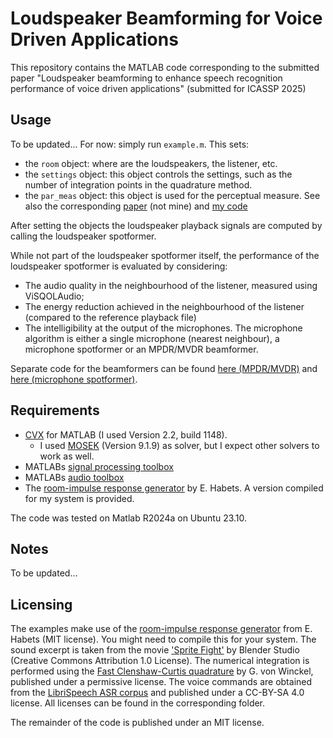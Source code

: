 # Loudspeaker Beamforming for Voice Driven Applications
This repository contains the MATLAB code corresponding to the submitted paper "Loudspeaker beamforming to enhance speech recognition performance of voice driven applications" (submitted for ICASSP 2025)

## Usage
To be updated... For now: simply run `example.m`. This sets:
- the `room` object: where are the loudspeakers, the listener, etc.
- the `settings` object: this object controls the settings, such as the number of integration points in the quadrature method.
- the `par_meas` object: this object is used for the perceptual measure. See also the corresponding [paper](https://doi.org/10.1155/ASP.2005.1292) (not mine) and [my code](https://github.com/D1mme/Par-measure)

After setting the objects the loudspeaker playback signals are computed by calling the loudspeaker spotformer.

While not part of the loudspeaker spotformer itself, the performance of the loudspeaker spotformer is evaluated by considering:
- The audio quality in the neighbourhood of the listener, measured using ViSQOLAudio;
- The energy reduction achieved in the neighbourhood of the listener (compared to the reference playback file)
- The intelligibility at the output of the microphones. The microphone algorithm is either a single microphone (nearest neighbour), a microphone spotformer or an MPDR/MVDR beamformer.

Separate code for the beamformers can be found [here (MPDR/MVDR)](https://github.com/D1mme/MPDR-beamformer) and [here (microphone spotformer)](https://github.com/D1mme/microphone_spotformer).

## Requirements 
- [CVX](https://cvxr.com/cvx/) for MATLAB (I used Version 2.2, build 1148). 
  - I used [MOSEK](https://www.mosek.com/) (Version 9.1.9) as solver, but I expect other solvers to work as well.
- MATLABs [signal processing toolbox](https://www.mathworks.com/products/signal.html)
- MATLABs [audio toolbox](https://www.mathworks.com/products/audio.html)
- The [room-impulse response generator](https://www.audiolabs-erlangen.de/fau/professor/habets/software/rir-generator) by E. Habets. A version compiled for my system is provided.

The code was tested on Matlab R2024a on Ubuntu 23.10. 

## Notes
To be updated...

## Licensing
The examples make use of the [room-impulse response generator](https://www.audiolabs-erlangen.de/fau/professor/habets/software/rir-generator) from E. Habets (MIT license). You might need to compile this for your system.
The sound excerpt is taken from the movie ['Sprite Fight'](https://studio.blender.org/films/sprite-fright/) by Blender Studio (Creative Commons Attribution 1.0 License). The numerical integration is performed using the [Fast Clenshaw-Curtis quadrature](https://www.mathworks.com/matlabcentral/fileexchange/6911-fast-clenshaw-curtis-quadrature) by G. von Winckel, published under a permissive license. The voice commands are obtained from the [LibriSpeech ASR corpus](https://www.openslr.org/12/) and published under a CC-BY-SA 4.0 license. All licenses can be found in the corresponding folder.

The remainder of the code is published under an MIT license.
